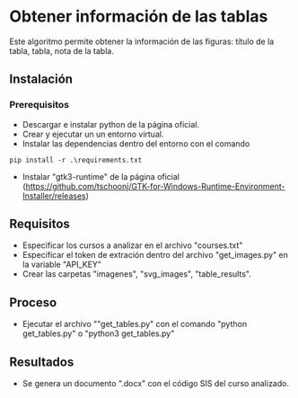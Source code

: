 # Obtener información de las tablas
Este algoritmo permite obtener la información de las figuras: título de la tabla, tabla, nota de la tabla.

## Instalación

### Prerequisitos
- Descargar e instalar python de la página oficial.
- Crear y ejecutar un un entorno virtual.
- Instalar las dependencias dentro del entorno con el comando
```
pip install -r .\requirements.txt
```
- Instalar "gtk3-runtime" de la página oficial (https://github.com/tschoonj/GTK-for-Windows-Runtime-Environment-Installer/releases)
## Requisitos
- Especificar los cursos a analizar en el archivo "courses.txt"
- Especificar el token de extración dentro del archivo "get_images.py" en la variable "API_KEY"
- Crear las carpetas "imagenes", "svg_images", "table_results".
## Proceso
- Ejecutar el archivo ""get_tables.py" con el comando "python get_tables.py" o "python3 get_tables.py"
## Resultados
- Se genera un documento ".docx" con el código SIS del curso analizado.
